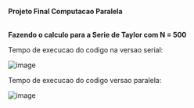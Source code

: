**Projeto Final Computacao Paralela** <br> <br>

**Fazendo o calculo para a Serie de Taylor com N = 500**

Tempo de execucao do codigo na versao serial: <br>

![image](https://github.com/thiliporace/computacaoParalela/assets/85422792/9b775451-e6fa-4096-90fb-bbe06e8646d6) <br>

Tempo de execucao do codigo versao paralela: <br>

![image](https://github.com/thiliporace/computacaoParalela/assets/85422792/7775a8aa-cd07-4489-8076-9d1a0842b7f8) <br>

